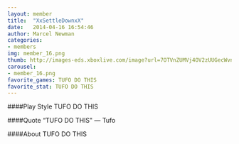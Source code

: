 ```yaml
---
layout: member
title:  "XxSettleDownxX"
date:   2014-04-16 16:54:46
author: Marcel Newman
categories:
- members
img: member_16.png
thumb: http://images-eds.xboxlive.com/image?url=7OTVnZUMVj4OV2zUUGecWvn3U00nQQLfK7_kwpANogik1LfZFcXhHk4vI6W_XCivGch2sGgu5ULT8pd7MXGpUzQ31l2WJVWCd9B4Dr6OeIaRuy23rbKFVODI17fLkdXCR.NZblLwdkRtFhNEc4LFb4_GxolavG32Emy2YELr0zE-&format=png&h=640&w=640
carousel:
- member_16.png
favorite_games: TUFO DO THIS
favorite_stat: TUFO DO THIS
---
```

####Play Style
TUFO DO THIS

####Quote
“TUFO DO THIS" &mdash; Tufo

####About
TUFO DO THIS
